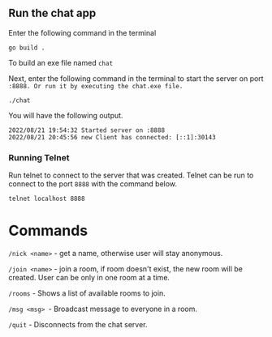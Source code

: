 ## Run the chat app

Enter the following command in the terminal

```
go build .
```

To build an exe file named `chat`

Next, enter the following command in the terminal to start the server on port `:8888. Or run it by executing the chat.exe file.`

```
./chat
```

You will have the following output.

```
2022/08/21 19:54:32 Started server on :8888
2022/08/21 20:45:56 new Client has connected: [::1]:30143   
```

### Running Telnet

Run telnet to connect to the server that was created. Telnet can be run to connect to the port `8888` with the command below.

```
telnet localhost 8888
```

# Commands

`/nick <name>` - get a name, otherwise user will stay anonymous.

`/join <name>` - join a room, if room doesn't exist, the new room will be created. User can be only in one room at a time.

`/rooms` - Shows a list of available rooms to join.

`/msg <msg> `- Broadcast message to everyone in a room.

`/quit` - Disconnects from the chat server.
